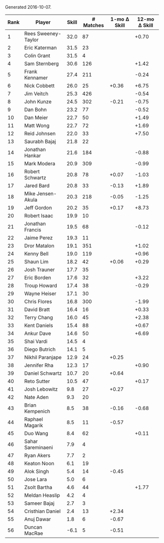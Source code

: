 Generated 2016-10-07.

| Rank | Player              | Skill | # Matches | 1-mo Δ Skill | 12-mo Δ Skill |
|------|---------------------|-------|-----------|--------------|---------------|
|    1 | Rees Sweeney-Taylor |  32.0 |        87 |              |         +0.70 |
|    2 | Eric Katerman       |  31.5 |        23 |              |               |
|    3 | Colin Grant         |  31.5 |         4 |              |               |
|    4 | Sam Sternberg       |  30.6 |       126 |              |         +1.42 |
|    5 | Frank Kennamer      |  27.4 |       211 |              |         -0.24 |
|    6 | Nick Cobbett        |  26.0 |        25 |        +0.36 |         +6.75 |
|    7 | Jim Veitch          |  25.3 |       426 |              |         -0.54 |
|    8 | John Kunze          |  24.5 |       302 |        -0.21 |         -0.75 |
|    9 | Dan Bohn            |  23.2 |        77 |              |         -0.52 |
|   10 | Dan Meier           |  22.7 |        50 |              |         +1.49 |
|   11 | Matt Wong           |  22.7 |        72 |              |         +1.69 |
|   12 | Reid Johnsen        |  22.0 |        33 |              |         +7.50 |
|   13 | Saurabh Bajaj       |  21.8 |        22 |              |               |
|   14 | Jonathan Hankar     |  21.6 |       184 |              |         -0.88 |
|   15 | Mark Modera         |  20.9 |       309 |              |         -0.99 |
|   16 | Robert Schwartz     |  20.8 |        78 |        +0.07 |         -1.03 |
|   17 | Jared Bard          |  20.8 |        33 |        -0.13 |         +1.89 |
|   18 | Mike Jensen-Akula   |  20.3 |       218 |        -0.05 |         -1.25 |
|   19 | Jeff Gordon         |  20.2 |        35 |        +0.17 |         +8.73 |
|   20 | Robert Isaac        |  19.9 |        10 |              |               |
|   21 | Jonathan Francis    |  19.5 |        68 |              |         -0.12 |
|   22 | Jaime Perez         |  19.3 |        11 |              |               |
|   23 | Dror Matalon        |  19.1 |       351 |              |         +1.02 |
|   24 | Kenny Bell          |  19.0 |       119 |              |         +0.96 |
|   25 | Shaun Lim           |  18.2 |        42 |        +0.06 |         +0.29 |
|   26 | Josh Trauner        |  17.7 |        35 |              |               |
|   27 | Eric Borden         |  17.6 |        32 |              |         +3.22 |
|   28 | Troup Howard        |  17.4 |        38 |              |         -0.29 |
|   29 | Wayne Heiser        |  17.1 |        30 |              |               |
|   30 | Chris Flores        |  16.8 |       300 |              |         -1.99 |
|   31 | David Bratt         |  16.4 |        16 |              |         +0.33 |
|   32 | Terry Chang         |  16.0 |        45 |              |         +2.38 |
|   33 | Kent Daniels        |  15.4 |        88 |              |         +0.67 |
|   34 | Ankur Dave          |  14.6 |        50 |              |         +6.69 |
|   35 | Shai Vardi          |  14.5 |         4 |              |               |
|   36 | Diego Butrich       |  14.1 |         5 |              |               |
|   37 | Nikhil Paranjape    |  12.9 |        24 |        +0.25 |               |
|   38 | Jennifer Rha        |  12.3 |        17 |              |         +0.90 |
|   39 | Daniel Schwartz     |  10.7 |        20 |        +0.64 |               |
|   40 | Reto Sutter         |  10.5 |        47 |              |         +0.17 |
|   41 | Josh Lebowitz       |   9.8 |        27 |        +0.27 |               |
|   42 | Nate Aden           |   9.3 |        20 |              |               |
|   43 | Brian Kempenich     |   8.5 |        38 |        -0.16 |         -0.68 |
|   44 | Raphael Magarik     |   8.5 |        11 |        -0.57 |               |
|   45 | Duo Wang            |   8.4 |        62 |              |         +0.11 |
|   46 | Sahar Sareminaeni   |   7.9 |         4 |              |               |
|   47 | Ryan Akers          |   7.7 |         2 |              |               |
|   48 | Keaton Noon         |   6.1 |        19 |              |               |
|   49 | Alok Singh          |   5.4 |        14 |        -0.45 |               |
|   50 | Jose Lara           |   5.0 |         6 |              |               |
|   51 | Zsolt Bartha        |   4.6 |        44 |              |         +1.77 |
|   52 | Meldan Heaslip      |   4.2 |         4 |              |               |
|   53 | Sameer Bajaj        |   2.7 |         3 |              |               |
|   54 | Cristhian Daniel    |   2.4 |        13 |        +2.34 |               |
|   55 | Anuj Dawar          |   1.8 |         6 |        -0.67 |               |
|   56 | Duncan MacRae       |  -6.1 |         5 |        -0.51 |               |